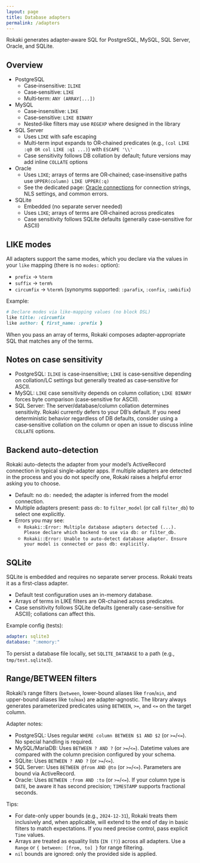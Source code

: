 ```yaml
---
layout: page
title: Database adapters
permalink: /adapters
---
```


Rokaki generates adapter‑aware SQL for PostgreSQL, MySQL, SQL Server, Oracle, and SQLite.

## Overview

- PostgreSQL
  - Case‑insensitive: `ILIKE`
  - Case‑sensitive: `LIKE`
  - Multi‑term: `ANY (ARRAY[...])`
- MySQL
  - Case‑insensitive: `LIKE`
  - Case‑sensitive: `LIKE BINARY`
  - Nested‑like filters may use `REGEXP` where designed in the library
- SQL Server
  - Uses `LIKE` with safe escaping
  - Multi‑term input expands to OR‑chained predicates (e.g., `(col LIKE :q0 OR col LIKE :q1 ...)`) with `ESCAPE '\\'`
  - Case sensitivity follows DB collation by default; future versions may add inline `COLLATE` options
- Oracle
  - Uses `LIKE`; arrays of terms are OR‑chained; case‑insensitive paths use `UPPER(column) LIKE UPPER(:q)`
  - See the dedicated page: [Oracle connections](/rokaki/adapters/oracle) for connection strings, NLS settings, and common errors.
- SQLite
  - Embedded (no separate server needed)
  - Uses `LIKE`; arrays of terms are OR‑chained across predicates
  - Case sensitivity follows SQLite defaults (generally case‑sensitive for ASCII)

## LIKE modes

All adapters support the same modes, which you declare via the values in your `like` mapping (there is no `modes:` option):

- `prefix` → `%term`
- `suffix` → `term%`
- `circumfix` → `%term%` (synonyms supported: `:parafix`, `:confix`, `:ambifix`)

Example:

```ruby
# Declare modes via like-mapping values (no block DSL)
like title: :circumfix
like author: { first_name: :prefix }
```

When you pass an array of terms, Rokaki composes adapter‑appropriate SQL that matches any of the terms.

## Notes on case sensitivity

- PostgreSQL: `ILIKE` is case‑insensitive; `LIKE` is case‑sensitive depending on collation/LC settings but generally treated as case‑sensitive for ASCII.
- MySQL: `LIKE` case sensitivity depends on column collation; `LIKE BINARY` forces byte comparison (case‑sensitive for ASCII).
- SQL Server: The server/database/column collation determines sensitivity. Rokaki currently defers to your DB’s default. If you need deterministic behavior regardless of DB defaults, consider using a case‑sensitive collation on the column or open an issue to discuss inline `COLLATE` options.


## Backend auto-detection

Rokaki auto-detects the adapter from your model’s ActiveRecord connection in typical single-adapter apps. If multiple adapters are detected in the process and you do not specify one, Rokaki raises a helpful error asking you to choose.

- Default: no `db:` needed; the adapter is inferred from the model connection.
- Multiple adapters present: pass `db:` to `filter_model` (or call `filter_db`) to select one explicitly.
- Errors you may see:
  - `Rokaki::Error: Multiple database adapters detected (...). Please declare which backend to use via db: or filter_db.`
  - `Rokaki::Error: Unable to auto-detect database adapter. Ensure your model is connected or pass db: explicitly.`

## SQLite

SQLite is embedded and requires no separate server process. Rokaki treats it as a first-class adapter.

- Default test configuration uses an in-memory database.
- Arrays of terms in LIKE filters are OR-chained across predicates.
- Case sensitivity follows SQLite defaults (generally case-sensitive for ASCII); collations can affect this.

Example config (tests):

```yaml
adapter: sqlite3
database: ":memory:"
```

To persist a database file locally, set `SQLITE_DATABASE` to a path (e.g., `tmp/test.sqlite3`).


## Range/BETWEEN filters

Rokaki’s range filters (`between`, lower-bound aliases like `from`/`min`, and upper-bound aliases like `to`/`max`) are adapter‑agnostic. The library always generates parameterized predicates using `BETWEEN`, `>=`, and `<=` on the target column.

Adapter notes:
- PostgreSQL: Uses regular `WHERE column BETWEEN $1 AND $2` (or `>=`/`<=`). No special handling is required.
- MySQL/MariaDB: Uses `BETWEEN ? AND ?` (or `>=`/`<=`). Datetime values are compared with the column precision configured by your schema.
- SQLite: Uses `BETWEEN ? AND ?` (or `>=`/`<=`).
- SQL Server: Uses `BETWEEN @from AND @to` (or `>=`/`<=`). Parameters are bound via ActiveRecord.
- Oracle: Uses `BETWEEN :from AND :to` (or `>=`/`<=`). If your column type is `DATE`, be aware it has second precision; `TIMESTAMP` supports fractional seconds.

Tips:
- For date-only upper bounds (e.g., `2024-12-31`), Rokaki treats them inclusively and, when applicable, will extend to the end of day in basic filters to match expectations. If you need precise control, pass explicit `Time` values.
- Arrays are treated as equality lists (`IN (?)`) across all adapters. Use a `Range` or `{ between: [from, to] }` for range filtering.
- `nil` bounds are ignored: only the provided side is applied.
